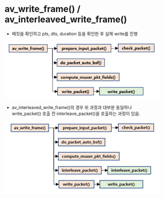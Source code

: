 # av\_write\_frame\(\) / av\_interleaved\_write\_frame\(\)

* 패킷을 확인하고 pts, dts, duration 등을 확인한 후 실제 write를 진행

![](../../../../.gitbook/assets/image-2-%20%282%29.png)

* av\_interleaved\_write\_frame\(\)의 경우 위 과정과 대부분 동일하나 write\_packet\(\) 호출 전 interleave\_packet\(\)을 호출하는 과정이 있음.

![](../../../../.gitbook/assets/image-3-.png)

